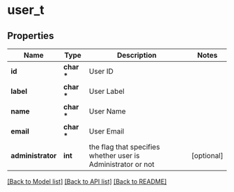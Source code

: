 # user_t

## Properties
Name | Type | Description | Notes
------------ | ------------- | ------------- | -------------
**id** | **char \*** | User ID | 
**label** | **char \*** | User Label | 
**name** | **char \*** | User Name | 
**email** | **char \*** | User Email | 
**administrator** | **int** | the flag that specifies whether user is Administrator or not | [optional] 

[[Back to Model list]](../README.md#documentation-for-models) [[Back to API list]](../README.md#documentation-for-api-endpoints) [[Back to README]](../README.md)


